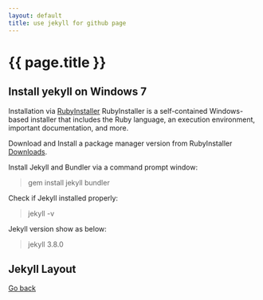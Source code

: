 ```yaml
---
layout: default
title: use jekyll for github page
---
```

# {{ page.title }}

## Install yekyll on Windows 7

Installation via [RubyInstaller][rubyinstaller_home]
RubyInstaller is a self-contained Windows-based installer that includes the Ruby language, an execution environment, important documentation, and more.

Download and Install a package manager version from RubyInstaller [Downloads][RubyInstaller_download].

Install Jekyll and Bundler via a command prompt window:
> gem install jekyll bundler

Check if Jekyll installed properly: 
> jekyll -v

Jekyll version show as below: 
> jekyll 3.8.0


## Jekyll Layout


<a href="{{ site.baseurl }}/index.html">Go back</a>

[rubyinstaller_home]:https://rubyinstaller.org/
[RubyInstaller_download]:https://rubyinstaller.org/downloads/